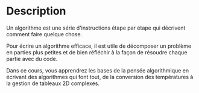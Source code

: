 # Description

Un algorithme est une série d'instructions étape par étape qui décrivent comment faire quelque chose.

Pour écrire un algorithme efficace, il est utile de décomposer un problème en parties plus petites et de bien réfléchir à la façon de résoudre chaque partie avec du code.

Dans ce cours, vous apprendrez les bases de la pensée algorithmique en écrivant des algorithmes qui font tout, de la conversion des températures à la gestion de tableaux 2D complexes.


